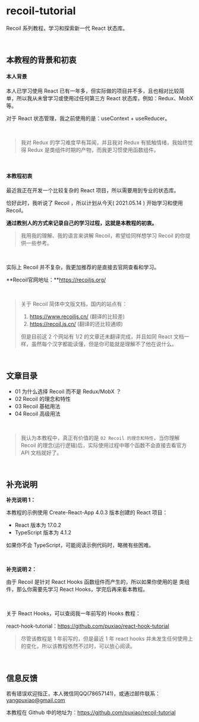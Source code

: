 # recoil-tutorial
Recoil 系列教程，学习和探索新一代 React 状态库。



<br>

## 本教程的背景和初衷

#### 本人背景

本人已学习使用 React 已有一年多，但实际做的项目并不多，且也相对比较简单，所以我从未曾学习或使用过任何第三方 React 状态库，例如：Redux、MobX 等。

对于 React 状态管理，我之前使用的是：useContext + useReducer。



<br>

> 我对 Redux 的学习难度早有耳闻，并且我对 Redux 有抵触情绪，我始终觉得 Redux 是类组件时期的产物，而我更习惯使用函数组件。



<br>

#### 本教程初衷

最近我正在开发一个比较复杂的 React 项目，所以需要用到专业的状态库。

恰好此时，我听说了 Recoil ，所以计划从今天( 2021.05.14 ) 开始学习和使用 Recoil。

**通过教别人的方式来记录自己的学习过程，这就是本教程的初衷。**

> 我用我的理解、我的语言来讲解 Recoil，希望给同样想学习 Recoil 的你提供一些参考。



<br>

实际上 Recoil 并不复杂，我更加推荐的是直接去官网查看和学习。

**Recoil官网地址：**https://recoiljs.org/

<br>

> 关于 Recoil 简体中文版文档，国内的站点有：
>
> 1. https://www.recoiljs.cn/ (翻译的比较差)
> 2. https://recoil.js.cn/ (翻译的还比较通顺)
>
> 但是目前这 2 个网站有 1/2 的文章还未翻译完成，并且如同 React 文档一样，虽然每个汉字都能读懂，但是你可能就是理解不了他在说什么。



<br>

## 文章目录

* 01 为什么选择 Recoil 而不是 Redux/MobX ？
* 02 Recoil 的理念和特性
* 03 Recoil 基础用法
* 04 Recoil 高级用法



<br>

> 我认为本教程中，真正有价值的是 `02 Recoil 的理念和特性`，当你理解 Recoil 的理念(运行逻辑)后，实际使用过程中哪个函数不会直接去看官方 API 文档就好了。



<br>

## 补充说明

**补充说明 1：**

本教程的示例使用 Create-React-App 4.0.3 版本创建的 React 项目：

* React 版本为 17.0.2
* TypeScript 版本为 4.1.2

如果你不会 TypeScript，可能阅读示例代码时，略微有些困难。



<br>

**补充说明 2：**

由于 Recoil 是针对 React Hooks 函数组件而产生的，所以如果你使用的是 类组件，那么你需要先学习 React Hooks，学完后再来看本教程。

<br>

关于 React Hooks，可以查阅我一年前写的 Hooks 教程：

react-hook-tutorial：https://github.com/puxiao/react-hook-tutorial

> 尽管该教程是 1 年前写的，但是最近 1 年 react hooks 并未发生任何使用上的变化，所以该教程依然不过时，可以放心阅读。



<br>

## 信息反馈

若有错误欢迎指正，本人微信同QQ(78657141)，或通过邮件联系：yangpuxiao@gmail.com

本教程在 Github 中的地址为：https://github.com/puxiao/recoil-tutorial
